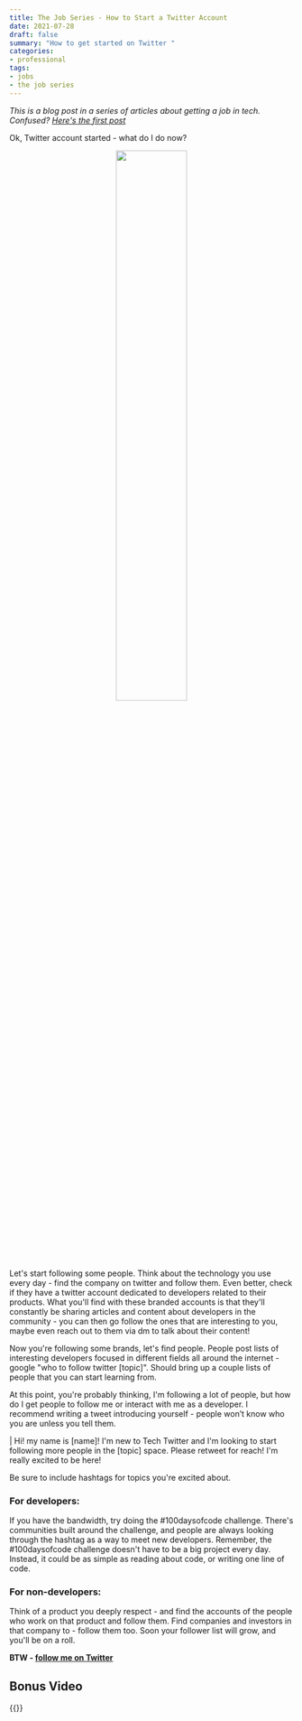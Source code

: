 ```yaml
---
title: The Job Series - How to Start a Twitter Account
date: 2021-07-28
draft: false
summary: "How to get started on Twitter "
categories:
- professional
tags:
- jobs
- the job series
---
```


*This is a blog post in a series of articles about getting a job in tech. Confused? [Here's the first post](http://blog.ali.dev/posts/the-job-series-what-is-this-all-about-anyways-introduction/)*

Ok, Twitter account started - what do I do now? 


<center><img width="50%" style="width:50%" src="https://media.giphy.com/media/ib9dWNQoOovWc6mUo7/source.gif"></center>

<br/>


Let's start following some people. Think about the technology you use every day - find the company on twitter and follow them. Even better, check if they have a twitter account dedicated to developers related to their products. What you'll find with these branded accounts is that they'll constantly be sharing articles and content about developers in the community - you can then go follow the ones that are interesting to you, maybe even reach out to them via dm to talk about their content! 

Now you're following some brands, let's find people. People post lists of interesting developers focused in different fields all around the internet - google "who to follow twitter [topic]". Should bring up a couple lists of people that you can start learning from. 



At this point, you're probably thinking, I'm following a lot of people, but how do I get people to follow me or interact with me as a developer. I recommend writing a tweet introducing yourself - people won’t know who you are unless you tell them. 

| Hi! my name is [name]! I'm new to Tech Twitter and I'm looking to start following more people in the [topic] space.  Please retweet for reach!  I'm really excited to be here!

Be sure to include hashtags for topics you're excited about. 


### For developers: 

If you have the bandwidth, try doing the #100daysofcode challenge. There's communities built around the challenge, and people are always looking through the hashtag as a way to meet new developers. Remember, the #100daysofcode challenge doesn't have to be a big project every day. Instead, it could be as simple as reading about code, or writing one line of code. 

### For non-developers:

Think of a product you deeply respect - and find the accounts of the people who work on that product and follow them. Find companies and investors in that company to - follow them too. Soon your follower list will grow, and you'll be on a roll.
 

**BTW - [follow me on Twitter](http://twitter.com/endingwithali)**

## Bonus Video
{{<youtube pSNJ8KzaDQk>}}
